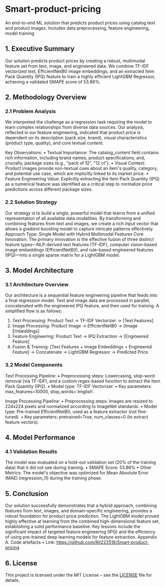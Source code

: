 # Smart-product-pricing
An end-to-end ML solution that predicts product prices using catalog text and product images. Includes data preprocessing, feature engineering, model training                                                                                                                                                                 
## 1. Executive Summary
Our solution predicts product prices by creating a robust, multimodal feature set from text, image, and engineered data. We combine TF-IDF vectorized text, EfficientNetB0 image embeddings, and an extracted Item Pack Quantity (IPQ) feature to train a highly efficient LightGBM Regressor, achieving a validated SMAPE score of 53.86%.

## 2. Methodology Overview

### 2.1 Problem Analysis
We interpreted the challenge as a regression task requiring the model to learn complex relationships from diverse data sources. Our analysis, reflected in our feature engineering, indicated that product price is dependent on its description (pack size, brand), visual characteristics (product type, quality), and core textual content.

Key Observations:
•	Textual Importance: The catalog_content field contains rich information, including brand names, product specifications, and, crucially, package sizes (e.g., "pack of 12", "12 ct").
•	Visual Context: Product images provide non-textual cues about an item's quality, category, and potential use case, which are implicitly linked to its market price.
•	Feature Engineering Value: Explicitly extracting the Item Pack Quantity (IPQ) as a numerical feature was identified as a critical step to normalize price predictions across different package sizes.


### 2.2 Solution Strategy
Our strategy is to build a single, powerful model that learns from a unified representation of all available data modalities. By transforming and combining features from text and images, we create a rich input vector that allows a gradient boosting model to capture intricate patterns effectively.
Approach Type: Single Model with Hybrid Multimodal Features Core Innovation: The primary innovation is the effective fusion of three distinct feature types—NLP-derived text features (TF-IDF), computer vision-based image embeddings (EfficientNetB0), and rule-based engineered features (IPQ)—into a single sparse matrix for a LightGBM model.

## 3. Model Architecture

### 3.1 Architecture Overview
Our architecture is a sequential feature engineering pipeline that feeds into a final regression model. Text and image data are processed in parallel, concatenated with the engineered IPQ feature, and then used for training.
A simplified flow is as follows:
1.	Text Processing: Product Text -> TF-IDF Vectorizer -> [Text Features]
2.	Image Processing: Product Image -> EfficientNetB0 -> [Image Embeddings]
3.	Feature Engineering: Product Text -> IPQ Extraction -> [Engineered Feature]
4.	Fusion & Training: [Text Features + Image Embeddings + Engineered Feature] -> Concatenate -> LightGBM Regressor -> Predicted Price

### 3.2 Model Components

Text Processing Pipeline:
•	Preprocessing steps: Lowercasing, stop-word removal (via TF-IDF), and a custom regex-based function to extract the Item Pack Quantity (IPQ).
•	Model type: TF-IDF Vectorizer.
•	Key parameters: max_features=10000, stop_words='english'.

Image Processing Pipeline:
•	Preprocessing steps: Images are resized to 224x224 pixels and normalized according to ImageNet standards.
•	Model type: Pre-trained EfficientNetB0, used as a feature extractor (not fine-tuned).
•	Key parameters: pretrained=True, num_classes=0 (to extract feature vectors).

## 4. Model Performance
### 4.1 Validation Results
The model was evaluated on a hold-out validation set (20% of the training data) that it did not see during training.
•	SMAPE Score: 53.86%
•	Other Metrics: The model's objective was optimized for Mean Absolute Error (MAE) (regression_l1) during the training phase.

## 5. Conclusion
Our solution successfully demonstrates that a hybrid approach, combining features from text, images, and domain-specific engineering, provides a robust foundation for product price prediction. The LightGBM model proved highly effective at learning from the combined high-dimensional feature set, establishing a solid performance baseline. Key lessons include the significant impact of targeted feature engineering (IPQ) and the efficiency of using pre-trained deep learning models for feature extraction.
Appendix A. Code artefacts
•	Link: https://github.com/Rit222518/Smart-product-pricing

## 6. License
This project is licensed under the MIT License – see the [LICENSE](LICENSE.txt) file for details.


